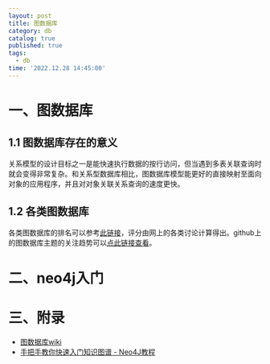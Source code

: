 ```yaml
---
layout: post
title: 图数据库
category: db
catalog: true
published: true
tags:
  - db
time: '2022.12.28 14:45:00'
---
```

# 一、图数据库
## 1.1 图数据库存在的意义
关系模型的设计目标之一是能快速执行数据的按行访问，但当遇到多表关联查询时就会变得非常复杂。和关系型数据库相比，图数据库模型能更好的直接映射至面向对象的应用程序，并且对对象关联关系查询的速度更快。

## 1.2 各类图数据库
各类图数据库的排名可以参考[此链接](https://db-engines.com/en/ranking/graph+dbms)，评分由网上的各类讨论计算得出。github上的图数据库主题的关注趋势可以[点此链接查看](https://github.com/topics/graph-database)。

# 二、neo4j入门

# 三、附录
- [图数据库wiki](https://en.wikipedia.org/wiki/Graph_database)   
- [手把手教你快速入门知识图谱 - Neo4J教程](https://zhuanlan.zhihu.com/p/88745411)   
